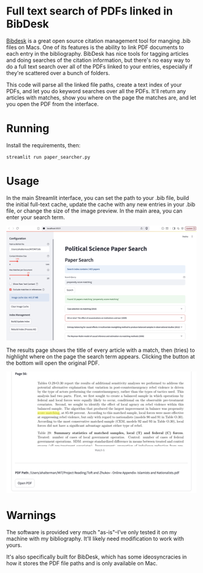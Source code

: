 # Full text search of PDFs linked in BibDesk

[Bibdesk](https://bibdesk.sourceforge.io/) is a great open source citation management tool for manging .bib files on Macs. One of its features is the ability to link PDF documents to each entry in the bibliography. BibDesk has nice tools for tagging articles and doing searches of the citation information, but there's no easy way to do a full text search over all of the PDFs linked to your entries, especially if they're scattered over a bunch of folders.

This code will parse all the linked file paths, create a text index of your PDFs, and let you do keyword searches over all the PDFs. It'll return any articles with matches, show you where on the page the matches are, and let you open the PDF from the interface.

# Running

Install the requirements, then:

```
streamlit run paper_searcher.py
```

# Usage

In the main Streamlit interface, you can set the path to your .bib file, build the initial full-text cache, update the cache with any new entries in your .bib file, or change the size of the image preview. In the main area, you can enter your search term.

![Main interface](example1.png)

The results page shows the title of every article with a match, then (tries) to highlight where on the page the search term appears. Clicking the button at the bottom will open the original PDF.

![Results page](example2.png)

# Warnings

The software is provided very much "as-is"–I've only tested it on my machine with my bibliography. It'll likely need modification to work with yours.

It's also specifically built for BibDesk, which has some ideosyncracies in how it stores the PDF file paths and is only available on Mac.
